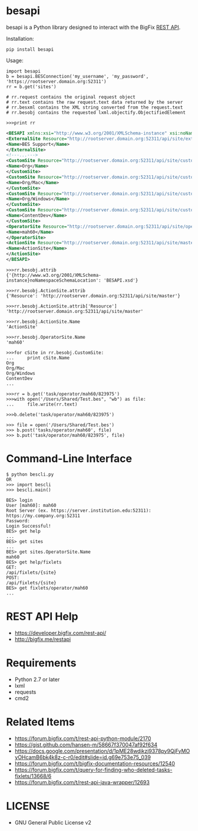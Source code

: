 besapi
======

besapi is a Python library designed to interact with the BigFix [REST API](https://developer.bigfix.com/rest-api/api/).

Installation:

```pip install besapi```


Usage:
```
import besapi
b = besapi.BESConnection('my_username', 'my_password', 'https://rootserver.domain.org:52311')
rr = b.get('sites')

# rr.request contains the original request object
# rr.text contains the raw request.text data returned by the server
# rr.besxml contains the XML string converted from the request.text
# rr.besobj contains the requested lxml.objectify.ObjectifiedElement

>>>print rr
```
```xml
<BESAPI xmlns:xsi="http://www.w3.org/2001/XMLSchema-instance" xsi:noNamespaceSchemaLocation="BESAPI.xsd">
<ExternalSite Resource="http://rootserver.domain.org:52311/api/site/external/BES%20Support">
<Name>BES Support</Name>
</ExternalSite>
<!---...--->
<CustomSite Resource="http://rootserver.domain.org:52311/api/site/custom/Org">
<Name>Org</Name>
</CustomSite>
<CustomSite Resource="http://rootserver.domain.org:52311/api/site/custom/Org%2fMac">
<Name>Org/Mac</Name>
</CustomSite>
<CustomSite Resource="http://rootserver.domain.org:52311/api/site/custom/Org%2fWindows">
<Name>Org/Windows</Name>
</CustomSite>
<CustomSite Resource="http://rootserver.domain.org:52311/api/site/custom/ContentDev">
<Name>ContentDev</Name>
</CustomSite>
<OperatorSite Resource="http://rootserver.domain.org:52311/api/site/operator/mah60">
<Name>mah60</Name>
</OperatorSite>
<ActionSite Resource="http://rootserver.domain.org:52311/api/site/master">
<Name>ActionSite</Name>
</ActionSite>
</BESAPI>
```
```
>>>rr.besobj.attrib
{'{http://www.w3.org/2001/XMLSchema-instance}noNamespaceSchemaLocation': 'BESAPI.xsd'}

>>>rr.besobj.ActionSite.attrib
{'Resource': 'http://rootserver.domain.org:52311/api/site/master'}

>>>rr.besobj.ActionSite.attrib['Resource']
'http://rootserver.domain.org:52311/api/site/master'

>>>rr.besobj.ActionSite.Name
'ActionSite'

>>>rr.besobj.OperatorSite.Name
'mah60'

>>>for cSite in rr.besobj.CustomSite:
...     print cSite.Name
Org
Org/Mac
Org/Windows
ContentDev
...

>>>rr = b.get('task/operator/mah60/823975')
>>>with open('/Users/Shared/Test.bes", "wb") as file:
...     file.write(rr.text)

>>>b.delete('task/operator/mah60/823975')

>>> file = open('/Users/Shared/Test.bes')
>>> b.post('tasks/operator/mah60', file)
>>> b.put('task/operator/mah60/823975', file)
```


Command-Line Interface
============
```
$ python bescli.py
OR
>>> import bescli
>>> bescli.main()

BES> login
User [mah60]: mah60
Root Server (ex. https://server.institution.edu:52311): https://my.company.org:52311
Password: 
Login Successful!
BES> get help
...
BES> get sites
...
BES> get sites.OperatorSite.Name
mah60
BES> get help/fixlets
GET:
/api/fixlets/{site}
POST:
/api/fixlets/{site}
BES> get fixlets/operator/mah60
...
```


REST API Help
============
- https://developer.bigfix.com/rest-api/
- http://bigfix.me/restapi


Requirements
============

- Python 2.7 or later
- lxml
- requests
- cmd2


Related Items
=======
- https://forum.bigfix.com/t/rest-api-python-module/2170
- https://gist.github.com/hansen-m/58667f370047af92f634
- https://docs.google.com/presentation/d/1pME28wdjkzj9378py9QjFyMOyOHcamB6bk4k8z-c-r0/edit#slide=id.g69e753e75_039
- https://forum.bigfix.com/t/bigfix-documentation-resources/12540
- https://forum.bigfix.com/t/query-for-finding-who-deleted-tasks-fixlets/13668/6
- https://forum.bigfix.com/t/rest-api-java-wrapper/12693


LICENSE
=======
- GNU General Public License v2
